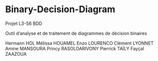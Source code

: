 # Binary-Decision-Diagram
Projet L3-S6 BDD

Outil d’analyse et de traitement de
diagrammes de décision binaires

Hermann HOL
Mélissa HOUAMEL
Enzo LOURENCO
Clément LYONNET
Amine MANSOURA
Princy RASOLOARIVONY
Pierrick TAÏLY
Fayçal ZAAZOUA
